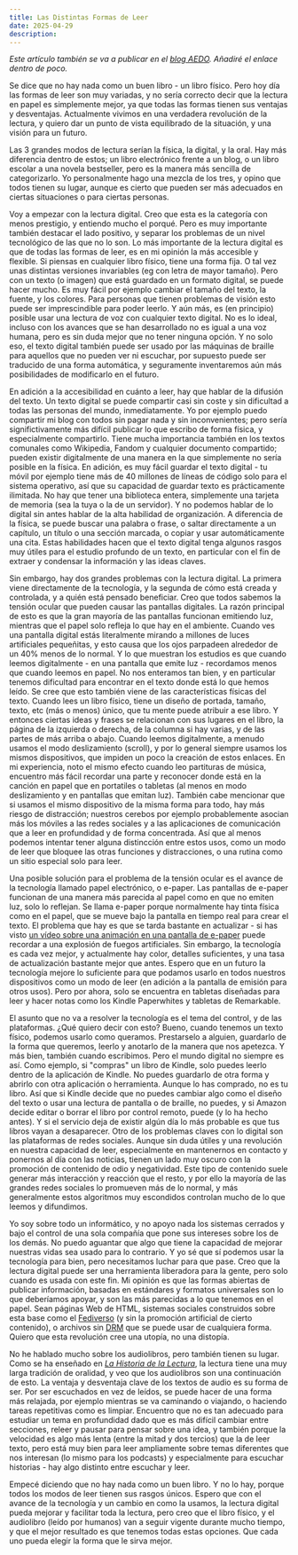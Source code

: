 ```yaml
---
title: Las Distintas Formas de Leer
date: 2025-04-29
description: 
---
```


<!--

Un futuro en que todo el texto está disponible en la manera más accesible y flexible, en que el leer en e-paper está libre de control. Pero puede quedar el libro físico y el audiolibros para los que los quieren, ya que todos tienen sus ventajas. Elección sobre todo

-->

*Este artículo también se va a publicar en el [blog AEDO](https://aedo.blogia.com/). Añadiré el enlace dentro de poco.*

Se dice que no hay nada como un buen libro - un libro físico. Pero hoy día las formas de leer son muy variadas, y no sería correcto decir que la lectura en papel es simplemente mejor, ya que todas las formas tienen sus ventajas y desventajas. Actualmente vivimos en una verdadera revolución de la lectura, y quiero dar un punto de vista equilibrado de la situación, y una visión para un futuro.

Las 3 grandes modos de lectura serían la física, la digital, y la oral. Hay más diferencia dentro de estos; un libro electrónico frente a un blog, o un libro escolar a una novela bestseller, pero es la manera más sencilla de categorizarlo. Yo personalmente hago una mezcla de los tres, y opino que todos tienen su lugar, aunque es cierto que pueden ser más adecuados en ciertas situaciones o para ciertas personas.

Voy a empezar con la lectura digital. Creo que esta es la categoría con menos prestigio, y entiendo mucho el porqué. Pero es muy importante también destacar el lado positivo, y separar los problemas de un nivel tecnológico de las que no lo son. Lo más importante de la lectura digital es que de todas las formas de leer, es en mi opinión la más accesible y flexible. Si piensas en cualquier libro físico, tiene una forma fija. O tal vez unas distintas versiones invariables (eg con letra de mayor tamaño). Pero con un texto (o imagen) que está guardado en un formato digital, se puede hacer mucho. Es muy fácil por ejemplo cambiar el tamaño del texto, la fuente, y los colores. Para personas que tienen problemas de visión esto puede ser imprescindible para poder leerlo. Y aún más, es (en principio) posible usar una lectura de voz con cualquier texto digital. No es lo ideal, incluso con los avances que se han desarrollado no es igual a una voz humana, pero es sin duda mejor que no tener ninguna opción. Y no solo eso, el texto digital también puede ser usado por las máquinas de braille para aquellos que no pueden ver ni escuchar, por supuesto puede ser traducido de una forma automática, y seguramente inventaremos aún más posibilidades de modificarlo en el futuro.

En adición a la accesibilidad en cuánto a leer, hay que hablar de la difusión del texto. Un texto digital se puede compartir casi sin coste y sin dificultad a todas las personas del mundo, inmediatamente. Yo por ejemplo puedo compartir mi blog con todos sin pagar nada y sin inconvenientes; pero sería significtivamente más difícil publicar lo que escribo de forma física, y especialmente compartirlo. Tiene mucha importancia también en los textos comunales como Wikipedia, Fandom y cualquier documento compartido; pueden existir digitalmente de una manera en la que simplemente no sería posible en la física. En adición, es muy fácil guardar el texto digital - tu móvil por ejemplo tiene más de 40 millones de líneas de código solo para el sistema operativo, así que su capacidad de guardar texto es prácticamente ilimitada. No hay que tener una biblioteca entera, simplemente una tarjeta de memoria (sea la tuya o la de un servidor). Y no podemos hablar de lo digital sin antes hablar de la alta habilidad de organización. A diferencia de la física, se puede buscar una palabra o frase, o saltar directamente a un capítulo, un título o una sección marcada, o copiar y usar automáticamente una cita. Estas habilidades hacen que el texto digital tenga algunos rasgos muy útiles para el estudio profundo de un texto, en particular con el fin de extraer y condensar la información y las ideas claves.

Sin embargo, hay dos grandes problemas con la lectura digital. La primera viene directamente de la tecnología, y la segunda de cómo está creada y controlada, y a quién está pensado beneficiar. Creo que todos sabemos la tensión ocular que pueden causar las pantallas digitales. La razón principal de esto es que la gran mayoría de las pantallas funcionan emitiendo luz, mientras que el papel solo refleja lo que hay en el ambiente. Cuando ves una pantalla digital estás literalmente mirando a millones de luces artificiales pequeñitas, y esto causa que los ojos parpadeen alrededor de un 40% menos de lo normal. Y lo que muestran los estudios es que cuando leemos digitalmente - en una pantalla que emite luz - recordamos menos que cuando leemos en papel. No nos enteramos tan bien, y en particular tenemos dificultad para encontrar en el texto donde está lo que hemos leído. Se cree que esto también viene de las características físicas del texto. Cuando lees un libro físico, tiene un diseño de portada, tamaño, texto, etc (más o menos) único, que tu mente puede atribuir a ese libro. Y entonces ciertas ideas y frases se relacionan con sus lugares en el libro, la página de la izquierda o derecha, de la columna si hay varias, y de las partes de más arriba o abajo. Cuando leemos digitalmente, a menudo usamos el modo deslizamiento (scroll), y por lo general siempre usamos los mismos dispositivos, que impiden un poco la creación de estos enlaces. En mi experiencia, noto el mismo efecto cuando leo partituras de música, encuentro más fácil recordar una parte y reconocer donde está en la canción en papel que en portatiles o tabletas (al menos en modo deslizamiento y en pantallas que emitan luz). También cabe mencionar que si usamos el mismo dispositivo de la misma forma para todo, hay más riesgo de distracción; nuestros cerebos por ejemplo probablemente asocian más los móviles a las redes sociales y a las aplicaciones de comunicación que a leer en profundidad y de forma concentrada. Así que al menos podemos intentar tener alguna distincción entre estos usos, como un modo de leer que bloquee las otras funciones y distracciones, o una rutina como un sitio especial solo para leer.

Una posible solución para el problema de la tensión ocular es el avance de la tecnología llamado papel electrónico, o e-paper. Las pantallas de e-paper funcionan de una manera más parecida al papel como en que no emiten luz, solo lo reflejan. Se llama e-paper porque normalmente hay tinta física como en el papel, que se mueve bajo la pantalla en tiempo real para crear el texto. El problema que hay es que se tarda bastante en actualizar - si has visto [un vídeo sobre una animación en una pantalla de e-paper](https://youtu.be/2RQFYVfIgz0?si=0PrEh1_cUQ_iWrZE&t=62) puede recordar a una explosión de fuegos artificiales. Sin embargo, la tecnología es cada vez mejor, y actualmente hay color, detalles suficientes, y una tasa de actualización bastante mejor que antes. Espero que en un futuro la tecnología mejore lo suficiente para que podamos usarlo en todos nuestros dispositivos como un modo de leer (en adición a la pantalla de emisión para otros usos). Pero por ahora, solo se encuentra en tabletas diseñadas para leer y hacer notas como los Kindle Paperwhites y tabletas de Remarkable.

El asunto que no va a resolver la tecnología es el tema del control, y de las plataformas. ¿Qué quiero decir con esto? Bueno, cuando tenemos un texto físico, podemos usarlo como queramos. Prestarselo a alguien, guardarlo de la forma que queremos, leerlo y anotarlo de la manera que nos apetezca. Y más bien, también cuando escribimos. Pero el mundo digital no siempre es así. Como ejemplo, si "compras" un libro de Kindle, solo puedes leerlo dentro de la aplicación de Kindle. No puedes guardarlo de otra forma y abrirlo con otra aplicación o herramienta. Aunque lo has comprado, no es tu libro. Así que si Kindle decide que no puedes cambiar algo como el diseño del texto o usar una lectura de pantalla o de braille, no puedes, y si Amazon decide editar o borrar el libro por control remoto, puede (y lo ha hecho antes). Y si el servicio deja de existir algún día lo más probable es que tus libros vayan a desaparecer. Otro de los problemas claves con lo digital son las plataformas de redes sociales. Aunque sin duda útiles y una revolución en nuestra capacidad de leer, especialmente en mantenernos en contacto y ponernos al día con las noticias, tienen un lado muy oscuro con la promoción de contenido de odio y negatividad. Este tipo de contenido suele generar más interacción y reacción que el resto, y por ello la mayoría de las grandes redes sociales lo promueven más de lo normal, y más generalmente estos algoritmos muy escondidos controlan mucho de lo que leemos y difundimos.

Yo soy sobre todo un informático, y no apoyo nada los sistemas cerrados y bajo el control de una sola compañía que pone sus intereses sobre los de los demás. No puedo aguantar que algo que tiene la capacidad de mejorar nuestras vidas sea usado para lo contrario. Y yo sé que sí podemos usar la tecnología para bien, pero necesitamos luchar para que pase. Creo que la lectura digital puede ser una herramienta liberadora para la gente, pero solo cuando es usada con este fin. Mi opinión es que las formas abiertas de publicar información, basadas en estándares y formatos universales son lo que deberíamos apoyar, y son las más parecidas a lo que tenemos en el papel. Sean páginas Web de HTML, sistemas sociales construidos sobre esta base como el [Fediverso](https://es.wikipedia.org/wiki/Fediverso) (y sin la promoción artificial de cierto contenido), o archivos sin [DRM](https://es.wikipedia.org/wiki/Gesti%C3%B3n_de_derechos_digitales) que se puede usar de cualquiera forma. Quiero que esta revolución cree una utopía, no una distopía.

No he hablado mucho sobre los audiolibros, pero también tienen su lugar. Como se ha enseñado en [*La Historia de la Lectura*](https://www.uah.es/es/estudios/descarga-de-ficheros/?anio=2024-25&codAsig=252013&codPlan=G252), la lectura tiene una muy larga tradición de oralidad, y veo que los audiolibros son una continuación de esto. La ventaja y desventaja clave de los textos de audio es su forma de ser. Por ser escuchados en vez de leídos, se puede hacer de una forma más relajada, por ejemplo mientras se va caminando o viajando, o haciendo tareas repetitivas como es limpiar. Encuentro que no es tan adecuado para estudiar un tema en profundidad dado que es más difícil cambiar entre secciones, releer y pausar para pensar sobre una idea, y también porque la velocidad es algo más lenta (entre la mitad y dos tercios) que la de leer texto, pero está muy bien para leer ampliamente sobre temas diferentes que nos interesan (lo mismo para los podcasts) y especialmente para escuchar historias - hay algo distinto entre escuchar y leer.

Empecé diciendo que no hay nada como un buen libro. Y no lo hay, porque todos los modos de leer tienen sus rasgos únicos. Espero que con el avance de la tecnología y un cambio en como la usamos, la lectura digital pueda mejorar y facilitar toda la lectura, pero creo que el libro físico, y el audiolibro (leído por humanos) van a seguir vigente durante mucho tiempo, y que el mejor resultado es que tenemos todas estas opciones. Que cada uno pueda elegir la forma que le sirva mejor.